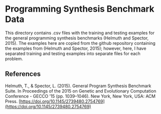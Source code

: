 # Programming Synthesis Benchmark Data

This directory contains .csv files with the training and testing examples for
the general programming synthesis benchmarks (Helmuth and Spector, 2015). The
examples here are copied from the github repository containing the examples from
(Helmuth and Spector, 2015); however, here, I have separated training and testing
examples into separate files for each problem.

## References

Helmuth, T., & Spector, L. (2015). General Program Synthesis Benchmark
Suite. In Proceedings of the 2015 on Genetic and Evolutionary Computation
Conference - GECCO ’15 (pp. 1039–1046). New York, New York, USA: ACM Press.
[https://doi.org/10.1145/2739480.2754769](https://doi.org/10.1145/2739480.2754769)